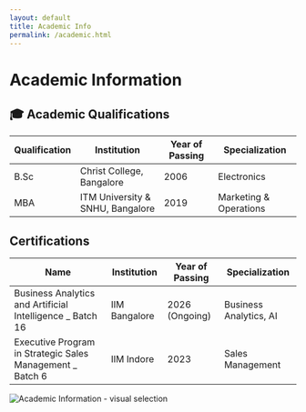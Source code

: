 ```yaml
---
layout: default
title: Academic Info
permalink: /academic.html
---
```


# Academic Information

## 🎓 Academic Qualifications

| Qualification       | Institution                      | Year of Passing | Specialization          |
|---------------------|----------------------------------|------------------|------------------------|
| B.Sc                | Christ College, Bangalore        | 2006             | Electronics            |
| MBA                 | ITM University & SNHU, Bangalore | 2019             | Marketing & Operations |


## Certifications

| Name                                                           | Institution                  | Year of Passing | Specialization          |
|----------------------------------------------------------------|------------------------------|------------------|------------------------|
| Business Analytics and Artificial Intelligence _ Batch 16      | IIM Bangalore                | 2026 (Ongoing)   | Business Analytics, AI |
| Executive Program in Strategic Sales Management _ Batch 6      | IIM Indore                   | 2023             | Sales Management       |


![Academic Information - visual selection](https://github.com/user-attachments/assets/d0c6918f-1cb0-4b10-b91b-483e32597273)
